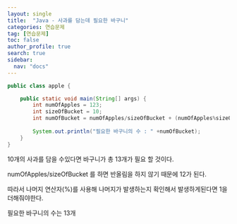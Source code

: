```yaml
---
layout: single
title:  "Java - 사과를 담는데 필요한 바구니"
categories: 연습문제
tag: [연습문제]
toc: false
author_profile: true
search: true
sidebar:
  nav: "docs"
---
```


```java
public class apple {

	public static void main(String[] args) {
		int numOfApples = 123;
		int sizeOfBucket = 10;
		int numOfBucket = numOfApples/sizeOfBucket + (numOfApples%sizeOfBucket>0 ? 1:0);
		
		System.out.println("필요한 바구니의 수 : " +numOfBucket);
	}
}
```

10개의 사과를 담을 수있다면 바구니가 총 13개가 필요 할 것이다.

 numOfApples/sizeOfBucket 를 하면 반올림을 하지 않기 때문에 12가 된다.

따라서 나머지 연산자(%)를 사용해 나머지가 발생하는지 확인해서 발생하게된다면 1을 더해줘야한다.

필요한 바구니의 수는 13개
